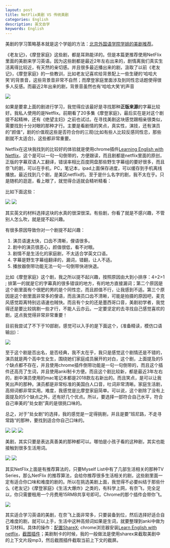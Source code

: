 ```yaml
---
layout: post
title: NetFlix美剧 VS 传统美剧
categories: English
description: 英文自学
keywords: English
---
```


美剧的学习策略基本就是这个学姐的方法：[北京外国语学院学姐的美剧推荐](https://www.bilibili.com/video/BV1xM4y1K7M7)。

《老友记》，《摩登家庭》这些剧，都是耳熟能详的。但是本篇更推荐使用NetFlix里面的美剧来学习英语。因为这些剧都是最近2年左右出来的，剧情离我们真实生活离得比较近，有天然的亲切感。并且很多最近播出来的剧，汲取了以前《老友记》，《摩登家庭》的一些教训，比如老友记喜欢给背景配上一些生硬的‘哈哈大笑’的背景音，这些背景音非常不自然；而摩登家庭里面涉及到同性恋话题使得很多人反感。而最近2年出来的剧，背景音虽然也有‘哈哈大笑’的声音

<img src="https://cs-cn.top//images/posts/dancimidu83825.png"/>

如果是要拿上面的剧进行学习，我觉得应该最好是寻找那种**正版来源**的字幕比较好。我私人使用的是Netflix。前期看了20多集《摩登家庭》，最后实在是对这个剧提不起精神，还有《绝望主妇》之前也试过。在寻找美剧这块感觉跟相亲很类似，需要找到十分对眼的那种才行。主要是看剧情的笑点，真实性，演技，还有演员的”颜值“，剧的价值观这些是否符合你的三观(比如有些人比较反感同性恋，那些剧就不太适合)，这些都非常重要。

Netflix在这块我找到的比较好的体验就是使用chrome插件[Learning English with Netflix](https://chrome.google.com/webstore/detail/language-learning-with-ne/hoombieeljmmljlkjmnheibnpciblicm)，这个是可以一句一句倒带的，方便跟读，而且剧都是netflix里面的原创，正版的字幕双语人工翻译，错误率相比百度网盘那些野生字幕组的要好很多，而且奈飞的剧，可以在手机，PC，笔记本，ipad上面保存进度，可以缓存到手机离线播放。最近找到几个剧，是美区netflix的。至于是什么名字的剧，我不太在乎。只是随机的逛逛，看上眼了，就觉得合适就会精听精看：

比如下面这些：

<img src="https://cs-cn.top/images/posts/kitty555.png"/>

<img src="https://cs-cn.top/images/posts/fuller858.png"/>

其实英文的材料选择这块的水真的很深很深。有些剧，你看了就是不感兴趣，不管别人怎么吹，就是提不起兴趣。

有很多原因导致你对一个剧提不起兴趣：

1. 演员语速太快，口齿不清晰，俚语很多。
2. 剧中的演员很恶心，颜值很低，看不对眼。
3. 剧情不是生活化的家庭剧，不太适合学英文口语。
4. 字幕是野生字幕组翻译的，漏词，错翻，让人不适。
5. 播放器倒带功能无法一句一句倒带快进快退。

比如《摩登家庭》这个剧，我之所以提不起兴趣，按照原因由大到小排序：4>2>1  ;     排第一的就是它的字幕真的很多错误的地方，有的地方直接漏词；第二个原因是这个剧里面有个很肥的男的是个同性恋，而且颜值不行，让我感到不适。第三个原因是这个剧里面非常多的俚语，而且演员口齿不清晰，可能是拍摄的原因吧，麦克风感觉距离特别远语速也贼快。而且有个女的还是墨西哥口音，美剧初学者，我觉得还是要比较挑剔一些才行，不能人云亦云。一定要坚定的去寻找自己感觉喜欢的剧，这点我觉得非常非常重要！



目前我尝试了不下于10部剧，感觉可以入手的是下面这个，(准备精读，模仿口语输出)：

<img src="https://cs-cn.top/images/posts/kitty555.png"/>

至于这个剧是否出名，是否经典，我不太在乎，我只是感觉这个剧情还是不错的，演员就是两个高中生女生，围绕她们家庭成员展开的对白，这个剧，上面提及的5个缺点都不存在，并且使用chrome插件倒带功能是一句一句倒带的，而且这个插件还高亮了生词，并且使用anki制卡方便。而且这个剧比较新，都是最近3年左右的，剧中演员使用的mac笔记本都是2018款左右新出的。而且笑点，是可以让我笑出声的那种。演员都是非常标准的美国白人口音，吐词非常清晰。家庭生活剧，高频词都非常实用。难度，我感觉是比摩登家庭简单。可以说，这个剧除了没有上面提及的5个缺点之外，还有好几个优点。所以，要选择一部符合自己水平，符合自己审美的”处女剧“真的是很挑口味的。



总之，对于”处女剧“的选择，我的感觉是一定得挑剔，并且是要”班尼路，不走寻常路“的那种，要找到适合你自己口味的。

<img src="https://cs-cn.top/images/posts/mr_king119.png"/>



<img src="https://cs-cn.top/images/posts/king_siki1322.png"/>



<img src="https://cs-cn.top/images/posts/trash_track1448.png"/>



美剧，其实只要是表达真善美的那种都可以。哪怕是小孩子看的这种剧，其实也能接触到很多生活用词。



<img src="https://cs-cn.top/images/posts/netflix_soap457.png"/>



<img src="https://cs-cn.top/images/posts/GreenHouse_Academy12731.png"/>

其实NetFlix上面是有推荐算法的，只要Myself List中有了几部生活相关的那种TV Series，那么NetFlix 的推荐算法，会给你推荐很多生活相关的剧，这些剧里面一定有适合你口味和难度的剧的。所以在挑选美剧上面，我觉得不必要纠结于那些什么《老友记》《摩登家庭》《生活大爆炸》之类的，有科学上网，有奈飞，完全足以，你只需要租用一个月费用15RMB共享号即可。Chrome的那个插件会带你飞。

<img src="https://cs-cn.top/images/posts/kidsTV502.png"/>

其实适合学习英语的美剧，在奈飞上面非常多，只要装备到位，然后选择好适合自己难度的剧，就可以上手，生活中这种高频词如果是生词，就要整理到anki中做为复习材料。具体的操作：[配置ShareX](https://cs-cn.top/2019/07/10/anki_pdf_js_study/#sharex%E9%85%8D%E7%BD%AE); chrome浏览器安装[Learn English with netflix](https://chrome.google.com/webstore/detail/language-learning-with-ne/hoombieeljmmljlkjmnheibnpciblicm)，[截图插件](https://chrome.google.com/webstore/detail/awesome-screenshot-screen/nlipoenfbbikpbjkfpfillcgkoblgpmj)；美剧制卡的时候，我的一般做法是使用sharex来截取美剧中的上下文片段mp3，然后截图插件截取当前上下文的截屏。


